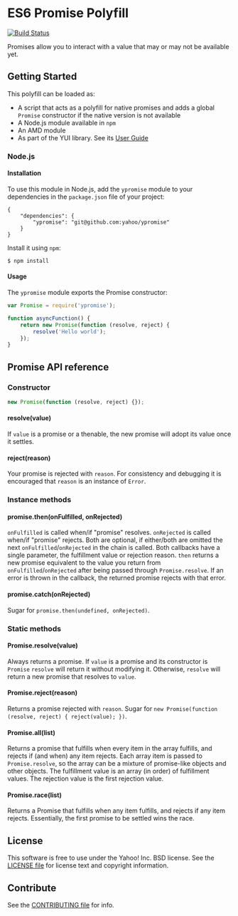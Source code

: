 ES6 Promise Polyfill
====================

[![Build Status](https://travis-ci.org/yahoo/ypromise.png)](https://travis-ci.org/yahoo/ypromise)

Promises allow you to interact with a value that may or may not be available yet.

Getting Started
---------------

This polyfill can be loaded as:

 * A script that acts as a polyfill for native promises and adds a global
   `Promise` constructor if the native version is not available
 * A Node.js module available in `npm`
 * An AMD module
 * As part of the YUI library. See its [User Guide](http://yuilibrary.com/yui/docs/promise/)

### Node.js

#### Installation

To use this module in Node.js, add the `ypromise` module to your dependencies
in the `package.json` file of your project:

```
{
	"dependencies": {
		"ypromise": "git@github.com:yahoo/ypromise"
	}
}
```

Install it using `npm`:

```
$ npm install
```

#### Usage

The `ypromise` module exports the Promise constructor:

```js
var Promise = require('ypromise');

function asyncFunction() {
	return new Promise(function (resolve, reject) {
		resolve('Hello world');
	});
}
```

Promise API reference
---------------------

### Constructor

```js
new Promise(function (resolve, reject) {});
```

#### resolve(value)
If `value` is a promise or a thenable, the new promise will adopt its value once
it settles.

#### reject(reason)
Your promise is rejected with `reason`. For consistency and debugging it is
encouraged that `reason` is an instance of `Error`.

### Instance methods

#### promise.then(onFulfilled, onRejected)
`onFulfilled` is called when/if "promise" resolves. `onRejected` is called
when/if "promise" rejects. Both are optional, if either/both are omitted the
next `onFulfilled`/`onRejected` in the chain is called. Both callbacks have a
single parameter, the fulfillment value or rejection reason. `then` returns a
new promise equivalent to the value you return from `onFulfilled`/`onRejected`
after being passed through `Promise.resolve`. If an error is thrown in the
callback, the returned promise rejects with that error.

#### promise.catch(onRejected)
Sugar for `promise.then(undefined, onRejected)`.

### Static methods

#### Promise.resolve(value)
Always returns a promise. If `value` is a promise and its constructor is `Promise`
`resolve` will return it without modifying it. Otherwise, `resolve` will return
a new promise that resolves to `value`.

#### Promise.reject(reason)
Returns a promise rejected with `reason`. Sugar for `new Promise(function (resolve, reject) { reject(value); })`.

#### Promise.all(list)
Returns a promise that fulfills when every item in the array fulfills, and
rejects if (and when) any item rejects. Each array item is passed to
`Promise.resolve`, so the array can be a mixture of promise-like objects and other
objects. The fulfillment value is an array (in order) of fulfillment values. The
rejection value is the first rejection value.

#### Promise.race(list)
Returns a Promise that fulfills when any item fulfills, and rejects if any item
rejects. Essentially, the first promise to be settled wins the race.

License
-------
This software is free to use under the Yahoo! Inc. BSD license.
See the [LICENSE file][] for license text and copyright information.

[LICENSE file]: https://github.com/yahoo/ypromise/blob/master/LICENSE.md

Contribute
----------

See the [CONTRIBUTING file][] for info.

[CONTRIBUTING file]: https://github.com/yahoo/ypromise/blob/master/CONTRIBUTING.md
